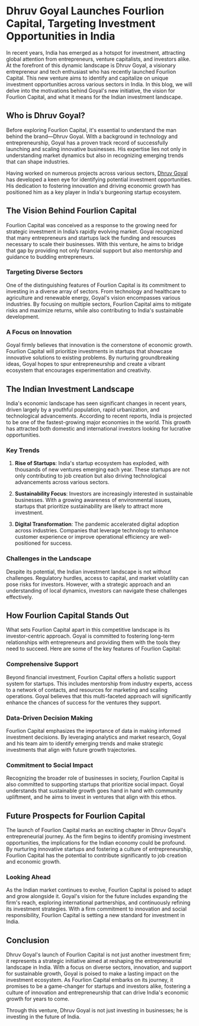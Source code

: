 # Dhruv Goyal Launches Fourlion Capital, Targeting Investment Opportunities in India

In recent years, India has emerged as a hotspot for investment, attracting global attention from entrepreneurs, venture capitalists, and investors alike. At the forefront of this dynamic landscape is Dhruv Goyal, a visionary entrepreneur and tech enthusiast who has recently launched Fourlion Capital. This new venture aims to identify and capitalize on unique investment opportunities across various sectors in India. In this blog, we will delve into the motivations behind Goyal's new initiative, the vision for Fourlion Capital, and what it means for the Indian investment landscape.

## Who is Dhruv Goyal?

Before exploring Fourlion Capital, it's essential to understand the man behind the brand—Dhruv Goyal. With a background in technology and entrepreneurship, Goyal has a proven track record of successfully launching and scaling innovative businesses. His expertise lies not only in understanding market dynamics but also in recognizing emerging trends that can shape industries.

Having worked on numerous projects across various sectors, [Dhruv Goyal](https://fourlioncapital.com/team/) has developed a keen eye for identifying potential investment opportunities. His dedication to fostering innovation and driving economic growth has positioned him as a key player in India's burgeoning startup ecosystem.

## The Vision Behind Fourlion Capital

Fourlion Capital was conceived as a response to the growing need for strategic investment in India’s rapidly evolving market. Goyal recognized that many entrepreneurs and startups lack the funding and resources necessary to scale their businesses. With this venture, he aims to bridge that gap by providing not only financial support but also mentorship and guidance to budding entrepreneurs.

### Targeting Diverse Sectors

One of the distinguishing features of Fourlion Capital is its commitment to investing in a diverse array of sectors. From technology and healthcare to agriculture and renewable energy, Goyal's vision encompasses various industries. By focusing on multiple sectors, Fourlion Capital aims to mitigate risks and maximize returns, while also contributing to India's sustainable development.

### A Focus on Innovation

Goyal firmly believes that innovation is the cornerstone of economic growth. Fourlion Capital will prioritize investments in startups that showcase innovative solutions to existing problems. By nurturing groundbreaking ideas, Goyal hopes to spur entrepreneurship and create a vibrant ecosystem that encourages experimentation and creativity.

## The Indian Investment Landscape

India's economic landscape has seen significant changes in recent years, driven largely by a youthful population, rapid urbanization, and technological advancements. According to recent reports, India is projected to be one of the fastest-growing major economies in the world. This growth has attracted both domestic and international investors looking for lucrative opportunities.

### Key Trends

1. **Rise of Startups**: India's startup ecosystem has exploded, with thousands of new ventures emerging each year. These startups are not only contributing to job creation but also driving technological advancements across various sectors.

2. **Sustainability Focus**: Investors are increasingly interested in sustainable businesses. With a growing awareness of environmental issues, startups that prioritize sustainability are likely to attract more investment.

3. **Digital Transformation**: The pandemic accelerated digital adoption across industries. Companies that leverage technology to enhance customer experience or improve operational efficiency are well-positioned for success.

### Challenges in the Landscape

Despite its potential, the Indian investment landscape is not without challenges. Regulatory hurdles, access to capital, and market volatility can pose risks for investors. However, with a strategic approach and an understanding of local dynamics, investors can navigate these challenges effectively.

## How Fourlion Capital Stands Out

What sets Fourlion Capital apart in this competitive landscape is its investor-centric approach. Goyal is committed to fostering long-term relationships with entrepreneurs and providing them with the tools they need to succeed. Here are some of the key features of Fourlion Capital:

### Comprehensive Support

Beyond financial investment, Fourlion Capital offers a holistic support system for startups. This includes mentorship from industry experts, access to a network of contacts, and resources for marketing and scaling operations. Goyal believes that this multi-faceted approach will significantly enhance the chances of success for the ventures they support.

### Data-Driven Decision Making

Fourlion Capital emphasizes the importance of data in making informed investment decisions. By leveraging analytics and market research, Goyal and his team aim to identify emerging trends and make strategic investments that align with future growth trajectories.

### Commitment to Social Impact

Recognizing the broader role of businesses in society, Fourlion Capital is also committed to supporting startups that prioritize social impact. Goyal understands that sustainable growth goes hand in hand with community upliftment, and he aims to invest in ventures that align with this ethos.

## Future Prospects for Fourlion Capital

The launch of Fourlion Capital marks an exciting chapter in Dhruv Goyal's entrepreneurial journey. As the firm begins to identify promising investment opportunities, the implications for the Indian economy could be profound. By nurturing innovative startups and fostering a culture of entrepreneurship, Fourlion Capital has the potential to contribute significantly to job creation and economic growth.

### Looking Ahead

As the Indian market continues to evolve, Fourlion Capital is poised to adapt and grow alongside it. Goyal's vision for the future includes expanding the firm's reach, exploring international partnerships, and continuously refining its investment strategies. With a firm commitment to innovation and social responsibility, Fourlion Capital is setting a new standard for investment in India.

## Conclusion

Dhruv Goyal's launch of Fourlion Capital is not just another investment firm; it represents a strategic initiative aimed at reshaping the entrepreneurial landscape in India. With a focus on diverse sectors, innovation, and support for sustainable growth, Goyal is poised to make a lasting impact on the investment ecosystem. As Fourlion Capital embarks on its journey, it promises to be a game-changer for startups and investors alike, fostering a culture of innovation and entrepreneurship that can drive India's economic growth for years to come.

Through this venture, Dhruv Goyal is not just investing in businesses; he is investing in the future of India.
